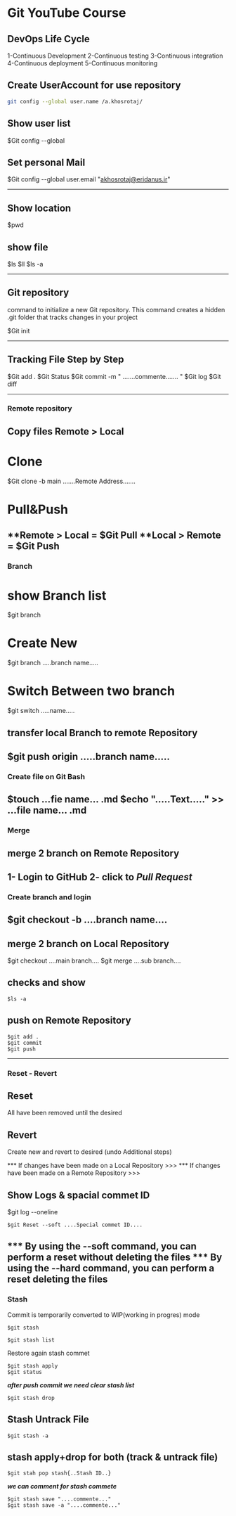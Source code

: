 # Git YouTube Course

## DevOps Life Cycle

1-Continuous Development
2-Continuous testing
3-Continuous integration
4-Continuous deployment
5-Continuous monitoring


## Create UserAccount for use repository

```bash
git config --global user.name /a.khosrotaj/
```
## Show user list

$Git config --global

## Set personal Mail

$Git config --global user.email "akhosrotaj@eridanus.ir"

-----------------------------------------------------------
## Show location

$pwd

## show file

$ls
$ll
$ls -a

-----------------------------------------------------------
## Git repository

command to initialize a new Git repository. This command creates a hidden .git folder that tracks changes in your project

$Git init

----------------------------------------------------------
## Tracking File Step by Step

$Git add .
$Git Status
$Git commit -m " .......commente....... "
$Git log
$Git diff

----------------------------------------------------------
### Remote repository

## Copy files Remote > Local

# Clone
$Git clone -b main .......Remote Address.......

# Pull&Push
**Remote > Local = $Git Pull
**Local > Remote = $Git Push
---------------------------------------------------------
### Branch 

# show Branch list
$git branch

# Create New
$git branch .....branch name.....

# Switch Between two branch
$git switch .....name.....

## transfer local Branch to remote Repository
$git push origin .....branch name.....
--------------------------------------------------------
### Create file on Git Bash

$touch ...fie name... .md
$echo ".....Text....." >> ...file name... .md
--------------------------------------------------------
### Merge

## merge 2 branch on Remote Repository

1- Login to GitHub
2- click to *Pull Request*
--------------------------------------------------------
### Create branch and login
$git checkout -b ....branch name....
--------------------------------------------------------

## merge 2 branch on Local Repository

$git checkout ....main branch....
$git merge ....sub branch....

## checks and show
	$ls -a

## push on Remote Repository
	$git add .
	$git commit
	$git push
--------------------------------------------------------

### Reset - Revert

## Reset
All <commit> have been removed until the desired <commit>

## Revert
Create new <commit> and revert to desired <commit> (undo Additional steps)

*** If changes have been made on a Local Repository >>> <Reset>
*** If changes have been made on a Remote Repository >>> <Revert>

## Show Logs & spacial commet ID
$git log --oneline

	$git Reset --soft ....Special commet ID....

*** By using the --soft command, you can perform a reset without deleting the files
*** By using the --hard command, you can perform a reset deleting the files
---------------------------------------------------------

### Stash

Commit is temporarily converted to WIP(working in progres) mode

	$git stash

	$git stash list

Restore again stash commet

	$git stash apply
	$git status		

***after push commit we need clear stash list***

	$git stash drop

## Stash Untrack File

	$git stash -a

## stash apply+drop for both (track & untrack file)

	$git stah pop stash{..Stash ID..}

***we can comment for stash commete***

	$git stash save "....commente..."	
	$git stash save -a "....commente..."
